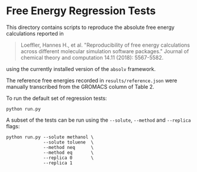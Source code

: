 # Free Energy Regression Tests

This directory contains scripts to reproduce the absolute free energy calculations
reported in

> Loeffler, Hannes H., et al. "Reproducibility of free energy calculations across different molecular simulation
> software packages." Journal of chemical theory and computation 14.11 (2018): 5567-5582.

using the currently installed version of the `absolv` framework.

The reference free energies recorded in `results/reference.json` were manually
transcribed from the GROMACS column of Table 2.

To run the default set of regression tests:

```shell
python run.py
```

A subset of the tests can be run using the `--solute`, `--method` and `--replica` flags:

```shell
python run.py --solute methanol \
              --solute toluene  \
              --method neq      \
              --method eq       \
              --replica 0       \
              --replica 1
```
